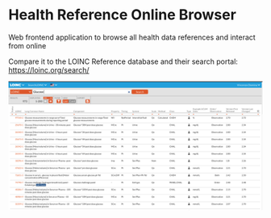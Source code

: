 # Health Reference Online Browser
Web frontend application to browse all health data references and interact from online

Compare it to the LOINC Reference database and their search portal: https://loinc.org/search/

![LOINC search](LOINC_search.png)
